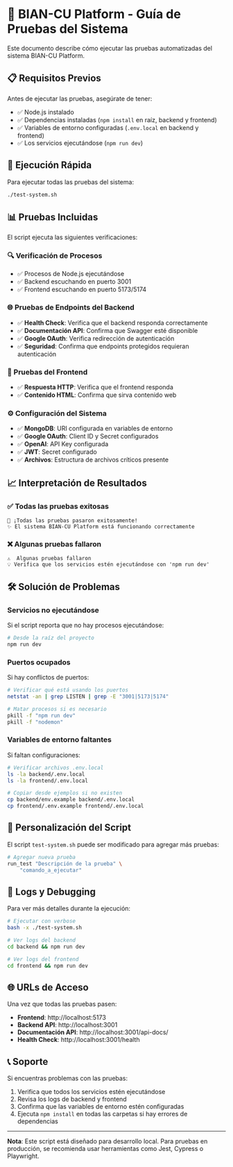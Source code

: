 # 🧪 BIAN-CU Platform - Guía de Pruebas del Sistema

Este documento describe cómo ejecutar las pruebas automatizadas del sistema BIAN-CU Platform.

## 📋 Requisitos Previos

Antes de ejecutar las pruebas, asegúrate de tener:

- ✅ Node.js instalado
- ✅ Dependencias instaladas (`npm install` en raíz, backend y frontend)
- ✅ Variables de entorno configuradas (`.env.local` en backend y frontend)
- ✅ Los servicios ejecutándose (`npm run dev`)

## 🚀 Ejecución Rápida

Para ejecutar todas las pruebas del sistema:

```bash
./test-system.sh
```

## 📊 Pruebas Incluidas

El script ejecuta las siguientes verificaciones:

### 🔍 Verificación de Procesos
- ✅ Procesos de Node.js ejecutándose
- ✅ Backend escuchando en puerto 3001
- ✅ Frontend escuchando en puerto 5173/5174

### 🌐 Pruebas de Endpoints del Backend
- ✅ **Health Check**: Verifica que el backend responda correctamente
- ✅ **Documentación API**: Confirma que Swagger esté disponible
- ✅ **Google OAuth**: Verifica redirección de autenticación
- ✅ **Seguridad**: Confirma que endpoints protegidos requieran autenticación

### 🎨 Pruebas del Frontend
- ✅ **Respuesta HTTP**: Verifica que el frontend responda
- ✅ **Contenido HTML**: Confirma que sirva contenido web

### ⚙️ Configuración del Sistema
- ✅ **MongoDB**: URI configurada en variables de entorno
- ✅ **Google OAuth**: Client ID y Secret configurados
- ✅ **OpenAI**: API Key configurada
- ✅ **JWT**: Secret configurado
- ✅ **Archivos**: Estructura de archivos críticos presente

## 📈 Interpretación de Resultados

### ✅ Todas las pruebas exitosas
```
🎉 ¡Todas las pruebas pasaron exitosamente!
✨ El sistema BIAN-CU Platform está funcionando correctamente
```

### ❌ Algunas pruebas fallaron
```
⚠️  Algunas pruebas fallaron
💡 Verifica que los servicios estén ejecutándose con 'npm run dev'
```

## 🛠️ Solución de Problemas

### Servicios no ejecutándose
Si el script reporta que no hay procesos ejecutándose:

```bash
# Desde la raíz del proyecto
npm run dev
```

### Puertos ocupados
Si hay conflictos de puertos:

```bash
# Verificar qué está usando los puertos
netstat -an | grep LISTEN | grep -E "3001|5173|5174"

# Matar procesos si es necesario
pkill -f "npm run dev"
pkill -f "nodemon"
```

### Variables de entorno faltantes
Si faltan configuraciones:

```bash
# Verificar archivos .env.local
ls -la backend/.env.local
ls -la frontend/.env.local

# Copiar desde ejemplos si no existen
cp backend/env.example backend/.env.local
cp frontend/.env.example frontend/.env.local
```

## 🔧 Personalización del Script

El script `test-system.sh` puede ser modificado para agregar más pruebas:

```bash
# Agregar nueva prueba
run_test "Descripción de la prueba" \
    "comando_a_ejecutar"
```

## 📝 Logs y Debugging

Para ver más detalles durante la ejecución:

```bash
# Ejecutar con verbose
bash -x ./test-system.sh

# Ver logs del backend
cd backend && npm run dev

# Ver logs del frontend
cd frontend && npm run dev
```

## 🌐 URLs de Acceso

Una vez que todas las pruebas pasen:

- **Frontend**: http://localhost:5173
- **Backend API**: http://localhost:3001
- **Documentación API**: http://localhost:3001/api-docs/
- **Health Check**: http://localhost:3001/health

## 📞 Soporte

Si encuentras problemas con las pruebas:

1. Verifica que todos los servicios estén ejecutándose
2. Revisa los logs de backend y frontend
3. Confirma que las variables de entorno estén configuradas
4. Ejecuta `npm install` en todas las carpetas si hay errores de dependencias

---

**Nota**: Este script está diseñado para desarrollo local. Para pruebas en producción, se recomienda usar herramientas como Jest, Cypress o Playwright. 